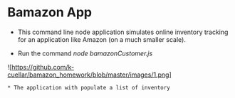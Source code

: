 # Bamazon App

* This command line node application simulates online inventory tracking for an application like Amazon (on a much smaller scale).

* Run the command _node bamazonCustomer.js_ 

![https://github.com/k-cuellar/bamazon_homework/blob/master/images/1.png]

    * The application with populate a list of inventory
